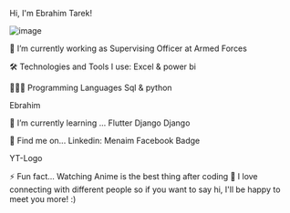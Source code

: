 
Hi, I'm Ebrahim Tarek!


![image](https://user-images.githubusercontent.com/93515671/164678847-c28f1eda-2249-48c7-b3e9-dba40257860e.png)


🔭 I’m currently working as Supervising Officer at Armed Forces

🛠️ Technologies and Tools I use:
Excel & power bi

👨🏻‍💻 Programming Languages
Sql & python


Ebrahim

🌱 I’m currently learning ...
Flutter Django Django

📱 Find me on...
Linkedin: Menaim Facebook Badge

YT-Logo  

⚡ Fun fact...
Watching Anime is the best thing after coding 🤣
 I love connecting with different people so if you want to say hi, I'll be happy to meet you more! :)
